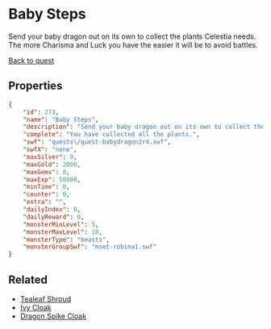 # Baby Steps

Send your baby dragon out on its own to collect the plants Celestia needs. The more Charisma and Luck you have the easier it will be to avoid battles.

[Back to quest](../quests.md)

## Properties

```json
{
    "id": 273,
    "name": "Baby Steps",
    "description": "Send your baby dragon out on its own to collect the plants Celestia needs. The more Charisma and Luck you have the easier it will be to avoid battles.",
    "complete": "You have collected all the plants.",
    "swf": "quests\/quest-babydragon2r4.swf",
    "swfX": "none",
    "maxSilver": 0,
    "maxGold": 2000,
    "maxGems": 0,
    "maxExp": 50000,
    "minTime": 0,
    "counter": 0,
    "extra": "",
    "dailyIndex": 0,
    "dailyReward": 0,
    "monsterMinLevel": 5,
    "monsterMaxLevel": 10,
    "monsterType": "beasts",
    "monsterGroupSwf": "mset-robina1.swf"
}
```

## Related

- [Tealeaf Shroud](../items/1895-tealeaf-shroud.md)
- [Ivy Cloak](../items/1896-ivy-cloak.md)
- [Dragon Spike Cloak](../items/1897-dragon-spike-cloak.md)

